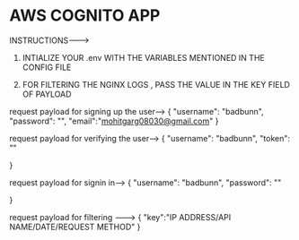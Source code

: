 # AWS COGNITO APP

INSTRUCTIONS--->

1) INTIALIZE YOUR .env WITH THE VARIABLES MENTIONED IN  THE CONFIG FILE

2) FOR FILTERING THE NGINX LOGS , PASS THE VALUE IN THE KEY FIELD OF PAYLOAD

request payload for signing up the user-->
{
     "username": "badbunn",
    "password": "",
    "email":"mohitgarg08030@gmail.com"
}

request payload for verifying  the user-->
{
     "username": "badbunn",
    "token": ""
    
}

request payload for signin in-->
{
     "username": "badbunn",
    "password": ""
    
}

request payload for filtering --->
{
    "key":"IP ADDRESS/API NAME/DATE/REQUEST METHOD"
}
